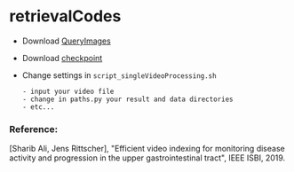 # retrievalCodes


- Download [QueryImages](https://unioxfordnexus-my.sharepoint.com/:f:/r/personal/engs1903_ox_ac_uk/Documents/retrievedImageFromList/query?csf=1&e=IinIbP)

- Download [checkpoint](https://unioxfordnexus-my.sharepoint.com/:f:/r/personal/engs1903_ox_ac_uk/Documents/retrievedImageFromList/checkpoints?csf=1&e=rKcZ2y)

- Change settings in ``script_singleVideoProcessing.sh``

      - input your video file
      - change in paths.py your result and data directories
      - etc...
    



### Reference:

[Sharib Ali, Jens Rittscher], "Efficient video indexing for monitoring disease activity and progression in the upper gastrointestinal tract", IEEE ISBI, 2019.

